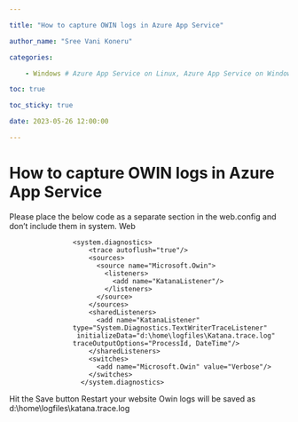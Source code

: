 ```yaml
---

title: "How to capture OWIN logs in Azure App Service"

author_name: "Sree Vani Koneru"

categories:

    - Windows # Azure App Service on Linux, Azure App Service on Windows

toc: true

toc_sticky: true

date: 2023-05-26 12:00:00

---
```


# How to capture OWIN logs in Azure App Service

Please place the below code as a separate section in the web.config  and don’t include them in system. Web
  
                    <system.diagnostics>
                        <trace autoflush="true"/>
                        <sources>
                          <source name="Microsoft.Owin">
                            <listeners>
                              <add name="KatanaListener"/>
                            </listeners>
                          </source>
                        </sources>
                        <sharedListeners>
                          <add name="KatanaListener" 
                    type="System.Diagnostics.TextWriterTraceListener"
                     initializeData="d:\home\logfiles\Katana.trace.log"
                    traceOutputOptions="ProcessId, DateTime"/>
                        </sharedListeners>
                        <switches>
                          <add name="Microsoft.Owin" value="Verbose"/>
                        </switches>
                      </system.diagnostics> 

Hit the Save button
Restart your website
Owin logs will be saved as d:\home\logfiles\katana.trace.log
